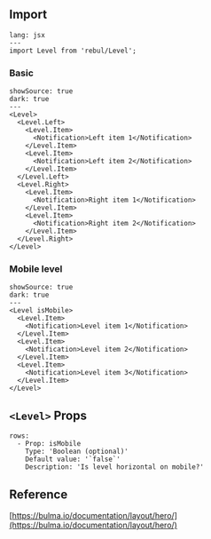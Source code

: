 ## Import

```code
lang: jsx
---
import Level from 'rebul/Level';
```

### Basic

```react
showSource: true
dark: true
---
<Level>
  <Level.Left>
    <Level.Item>
      <Notification>Left item 1</Notification>
    </Level.Item>
    <Level.Item>
      <Notification>Left item 2</Notification>
    </Level.Item>
  </Level.Left>
  <Level.Right>
    <Level.Item>
      <Notification>Right item 1</Notification>
    </Level.Item>
    <Level.Item>
      <Notification>Right item 2</Notification>
    </Level.Item>
  </Level.Right>
</Level>
```

### Mobile level

```react
showSource: true
dark: true
---
<Level isMobile>
  <Level.Item>
    <Notification>Level item 1</Notification>
  </Level.Item>
  <Level.Item>
    <Notification>Level item 2</Notification>
  </Level.Item>
  <Level.Item>
    <Notification>Level item 3</Notification>
  </Level.Item>
</Level>
```

## `<Level>` Props

```table
rows:
  - Prop: isMobile
    Type: 'Boolean (optional)'
    Default value: '`false`'
    Description: 'Is level horizontal on mobile?'
```

## Reference

[https://bulma.io/documentation/layout/hero/](https://bulma.io/documentation/layout/hero/)
